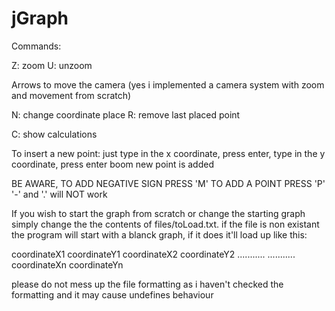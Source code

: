 # jGraph

Commands:

Z: zoom
U: unzoom

Arrows to move the camera (yes i implemented a camera system with zoom and movement from scratch)

N: change coordinate place
R: remove last placed point

C: show calculations

To insert a new point:
just type in the x coordinate, press enter,
type in the y coordinate, press enter
boom new point is added

BE AWARE, TO ADD NEGATIVE SIGN PRESS 'M'
TO ADD A POINT PRESS 'P'
'-' and '.' will NOT work

If you wish to start the graph from scratch
or change the starting graph simply change
the the contents of files/toLoad.txt.
if the file is non existant the program will start
with a blanck graph, if it does it'll load up like this:

coordinateX1 coordinateY1
coordinateX2 coordinateY2
........... ...........
coordinateXn coordinateYn

please do not mess up the file formatting as i haven't
checked the formatting and it may cause undefines behaviour
